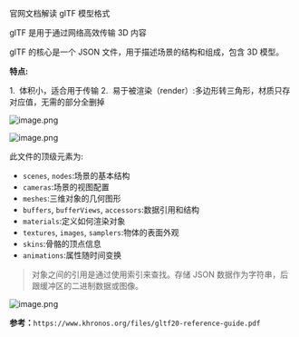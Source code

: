 官网文档解读 glTF 模型格式

glTF 是用于通过网络高效传输 3D 内容

glTF 的核心是一个 JSON 文件，用于描述场景的结构和组成，包含 3D 模型。

**特点:**

1.  体积小，适合用于传输
2.  易于被渲染（render）:多边形转三角形，材质只存对应值，无需的部分全删掉

![image.png](https://p3-juejin.byteimg.com/tos-cn-i-k3u1fbpfcp/928e7c699c424f28af7d09e21c9184f8~tplv-k3u1fbpfcp-watermark.image?)

![image.png](https://p3-juejin.byteimg.com/tos-cn-i-k3u1fbpfcp/cb6df5fcd50a4a14b33661acae4a1654~tplv-k3u1fbpfcp-watermark.image?)

此文件的顶级元素为:

- `scenes`, `nodes`:场景的基本结构
- `cameras`:场景的视图配置
- `meshes`:三维对象的几何图形
- `buffers`, `bufferViews`, `accessors`:数据引用和结构
- `materials`:定义如何渲染对象
- `textures`, `images`, `samplers`:物体的表面外观
- `skins`:骨骼的顶点信息
- `animations`:属性随时间变换

> 对象之间的引用是通过使用索引来查找。存储 JSON 数据作为字符串，后跟缓冲区的二进制数据或图像。

![image.png](https://p3-juejin.byteimg.com/tos-cn-i-k3u1fbpfcp/e87550b448f74602a09e736e0c20976d~tplv-k3u1fbpfcp-watermark.image?)

**参考：**`https://www.khronos.org/files/gltf20-reference-guide.pdf`
